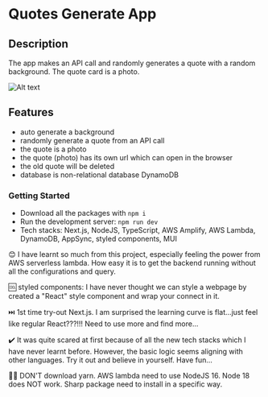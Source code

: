 # Quotes Generate App
## Description
The app makes an API call and randomly generates a quote with a random background. The quote card is a photo.

![Alt text](public/generate_quote.gif)
## Features
- auto generate a background
- randomly generate a quote from an API call
- the quote is a photo
- the quote (photo) has its own url which can open in the browser
- the old quote will be deleted
- database is non-relational database DynamoDB

### Getting Started
- Download all the packages with ```npm i ```
- Run the development server: ```npm run dev ```
- Tech stacks: Next.js, NodeJS, TypeScript, AWS Amplify, AWS Lambda, DynamoDB, AppSync, styled components, MUI

😊 I have learnt so much from this project, especially feeling the power from AWS serverless lambda. How easy it is to get the backend running without all the configurations and query.

🆒 styled components: I have never thought we can style a webpage by created a "React" style component and wrap your connect in it.

⏭️ 1st time try-out Next.js. I am surprised the learning curve is flat...just feel like regular React???!!! Need to use more and find more...

✔️ It was quite scared at first because of all the new tech stacks which I have never learnt before. However, the basic logic seems aligning with other languages. Try it out and believe in yourself. Have fun...

💁‍♀️ DON'T download yarn. AWS lambda need to use NodeJS 16. Node 18 does NOT work. Sharp package need to install in a specific way.

